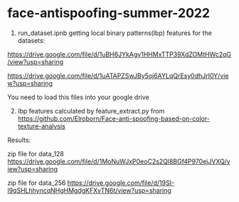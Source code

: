 # face-antispoofing-summer-2022
1. run_dataset.ipnb getting local binary patterns(lbp) features for the datasets:
  
  https://drive.google.com/file/d/1uBH6JYkAgy1HHMxTTP39XdZOMtHWc2qG/view?usp=sharing
  
  https://drive.google.com/file/d/1uATAPZSwJBy5oj6AYLqQrEsy0dhJrI0Y/view?usp=sharing
  
  You need to load this files into your google drive
  
2. lbp features calculated by feature_extract.py from https://github.com/Elroborn/Face-anti-spoofing-based-on-color-texture-analysis



Results:

zip file for data_128 https://drive.google.com/file/d/1MoNuWJxP0eoC2s2Ql8BGf4P970ejJVXQ/view?usp=sharing

zip file for data_256 https://drive.google.com/file/d/19SI-l9qSHLhhyncqNHgHMgdgKFXvTN6t/view?usp=sharing
